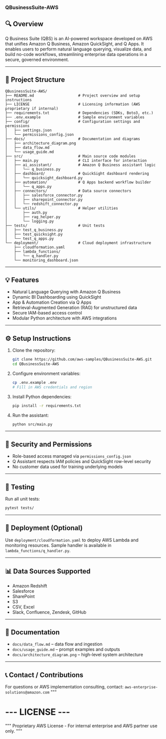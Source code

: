 ### QBusinessSuite-AWS

## 🔍 Overview
Q Business Suite (QBS) is an AI-powered workspace developed on AWS that unifies Amazon Q Business, Amazon QuickSight, and Q Apps. It enables users to perform natural language querying, visualize data, and build no-code workflows, streamlining enterprise data operations in a secure, governed environment.

---

## 📁 Project Structure
```
QBusinessSuite-AWS/
├── README.md                    # Project overview and setup instructions
├── LICENSE                      # Licensing information (AWS proprietary if internal)
├── requirements.txt             # Dependencies (SDKs, Boto3, etc.)
├── .env.example                 # Sample environment variables
├── config/                      # Configuration settings and permissions
│   ├── settings.json
│   └── permissions_config.json
├── docs/                        # Documentation and diagrams
│   ├── architecture_diagram.png
│   ├── data_flow.md
│   └── usage_guide.md
├── src/                         # Main source code modules
│   ├── main.py                  # CLI interface for interaction
│   ├── ai_assistant/            # Amazon Q Business assistant logic
│   │   └── q_business.py
│   ├── dashboard/               # QuickSight dashboard rendering
│   │   └── quicksight_dashboard.py
│   ├── automation/              # Q Apps backend workflow builder
│   │   └── q_apps.py
│   ├── connectors/              # Data source connectors
│   │   ├── salesforce_connector.py
│   │   ├── sharepoint_connector.py
│   │   └── redshift_connector.py
│   └── utils/                   # Helper utilities
│       ├── auth.py
│       ├── rag_helper.py
│       └── logging.py
├── tests/                       # Unit tests
│   ├── test_q_business.py
│   ├── test_quicksight.py
│   └── test_q_apps.py
└── deployment/                  # Cloud deployment infrastructure
    ├── cloudformation.yaml
    ├── lambda_functions/
    │   └── q_handler.py
    └── monitoring_dashboard.json
```

---

## 💡 Features
- Natural Language Querying with Amazon Q Business
- Dynamic BI Dashboarding using QuickSight
- App & Automation Creation via Q Apps
- Retrieval-Augmented Generation (RAG) for unstructured data
- Secure IAM-based access control
- Modular Python architecture with AWS integrations

---

## ⚙️ Setup Instructions
1. Clone the repository:
   ```bash
   git clone https://github.com/aws-samples/QBusinessSuite-AWS.git
   cd QBusinessSuite-AWS
   ```
2. Configure environment variables:
   ```bash
   cp .env.example .env
   # Fill in AWS credentials and region
   ```
3. Install Python dependencies:
   ```bash
   pip install -r requirements.txt
   ```
4. Run the assistant:
   ```bash
   python src/main.py
   ```

---

## 🔐 Security and Permissions
- Role-based access managed via `permissions_config.json`
- Q Assistant respects IAM policies and QuickSight row-level security
- No customer data used for training underlying models

---

## 🧪 Testing
Run all unit tests:
```bash
pytest tests/
```

---

## 🚀 Deployment (Optional)
Use `deployment/cloudformation.yaml` to deploy AWS Lambda and monitoring resources. Sample handler is available in `lambda_functions/q_handler.py`.

---

## 📊 Data Sources Supported
- Amazon Redshift
- Salesforce
- SharePoint
- S3
- CSV, Excel
- Slack, Confluence, Zendesk, GitHub

---

## 📎 Documentation
- `docs/data_flow.md` – data flow and ingestion
- `docs/usage_guide.md` – prompt examples and outputs
- `docs/architecture_diagram.png` – high-level system architecture

---

## 📞 Contact / Contributions
For questions or AWS implementation consulting, contact: `aws-enterprise-solutions@amazon.com`
"""

# --- LICENSE ---
"""
Proprietary AWS License - For internal enterprise and AWS partner use only.
"""
